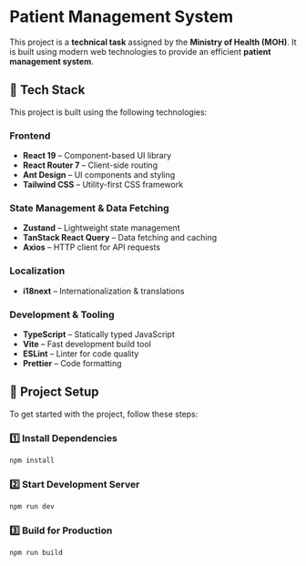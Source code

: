 # **Patient Management System**  

This project is a **technical task** assigned by the **Ministry of Health (MOH)**. It is built using modern web technologies to provide an efficient **patient management system**.  

## **🚀 Tech Stack**  
This project is built using the following technologies:  

### **Frontend**  
- **React 19** – Component-based UI library  
- **React Router 7** – Client-side routing  
- **Ant Design** – UI components and styling  
- **Tailwind CSS** – Utility-first CSS framework  

### **State Management & Data Fetching**  
- **Zustand** – Lightweight state management  
- **TanStack React Query** – Data fetching and caching  
- **Axios** – HTTP client for API requests  

### **Localization**  
- **i18next** – Internationalization & translations  

### **Development & Tooling**  
- **TypeScript** – Statically typed JavaScript  
- **Vite** – Fast development build tool  
- **ESLint** – Linter for code quality  
- **Prettier** – Code formatting  

## **📌 Project Setup**  
To get started with the project, follow these steps:  

### **1️⃣ Install Dependencies**  
```sh
npm install
```

### **2️⃣ Start Development Server**
```sh
npm run dev
```

### **3️⃣ Build for Production**
```sh
npm run build
```